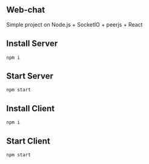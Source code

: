 ## Web-chat

Simple project on Node.js + SocketIO + peerjs + React

## Install Server
`npm i`

## Start Server
`npm start`

## Install Client
`npm i`

## Start Client
`npm start`